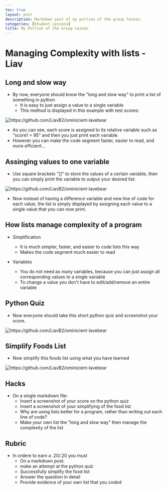 ```yaml
---
toc: true
layout: post
description: Markdown post of my portion of the group lesson.
categories: [Student Lessons]
title: My Portion of the Group Lesson
---
```


# Managing Complexity with lists - Liav 

## Long and slow way
- By now, everyone should know the "long and slow way" to print a list of something in python
    - It is easy to just assign a value to a single variable
    - This method is displayed in this example with test scores:

![]({{site.baseurl}}/images/LASW.png "https://github.com/LiavB2/ominicient-lavebear")

- As you can see, each score is assigned to its relative variable such as "score1 = 95" and then you just print each variable.
- However you can make the code segment faster, easier to read, and more efficient...

## Assinging values to one variable
- Use square brackets "[]" to store the values of a certain variable, then you can simply print the variable to output your desired list:

![]({{site.baseurl}}/images/scorevar.png "https://github.com/LiavB2/ominicient-lavebear")

- Now instead of having a difference variable and new line of code for each value, the list is simply displayed by assigning each value to a single value that you can now print.

## How lists manage complexity of a program
- Simplification
    - It is much simpler, faster, and easier to code lists this way
    - Makes the code segment much easier to read

- Variables
    - You do not need as many variables, because you can just assign all corresponding values to a single variable
    - To change a value you don't have to edit/add/remove an entire variable

## Python Quiz
- Now everyone should take this short python quiz and screenshot your score.

![]({{site.baseurl}}/images/pquiz.png "https://github.com/LiavB2/ominicient-lavebear")

## Simplify Foods List 
- Now simplify this foods list using what you have learned

![]({{site.baseurl}}/images/Lfoodlist.png "https://github.com/LiavB2/ominicient-lavebear")

## Hacks
- On a single markdown file:
    - Insert a screenshot of your score on the python quiz
    - Insert a screenshot of your simplifying of the food list
    - Why are using lists better for a program, rather than writing out each line of code?
    - Make your own list the "long and slow way" then manage the complexity of the list

## Rubric
- In ordere to earn a .20/.20 you must
    - On a markdown post:
    - make an attempt at the python quiz
    - Successfully simplify the food list
    - Answer the question in detail
    - Provide evidence of your own list that you coded
    